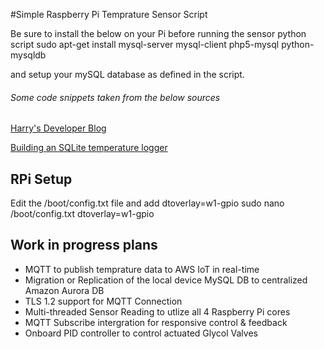 #Simple Raspberry Pi Temprature Sensor Script

Be sure to install the below on your Pi before running the sensor python script
sudo apt-get install mysql-server mysql-client php5-mysql python-mysqldb

and setup your mySQL database as defined in the script. 


###### Some code snippets taken from the below sources
[Harry's Developer Blog](https://wingoodharry.wordpress.com/2015/01/05/raspberry-pi-temperature-sensor-web-server-part-2-setting-up-and-writing-to-a-mysql-database/)

[Building an SQLite temperature logger](http://raspberrywebserver.com/cgiscripting/rpi-temperature-logger/building-an-sqlite-temperature-logger.html)

## RPi Setup
Edit the /boot/config.txt file and add dtoverlay=w1-gpio
sudo nano /boot/config.txt
dtoverlay=w1-gpio

## Work in progress plans
- MQTT to publish temprature data to AWS IoT in real-time
- Migration or Replication of the local device MySQL DB to centralized Amazon Aurora DB
- TLS 1.2 support for MQTT Connection
- Multi-threaded Sensor Reading to utlize all 4 Raspberry Pi cores
- MQTT Subscribe intergration for responsive control & feedback
- Onboard PID controller to control actuated Glycol Valves
